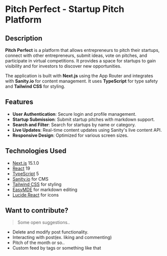 # Pitch Perfect - Startup Pitch Platform

## Description

**Pitch Perfect** is a platform that allows entrepreneurs to pitch their startups, connect with other entrepreneurs, submit ideas, vote on pitches, and participate in virtual competitions. It provides a space for startups to gain visibility and for investors to discover new opportunities.

The application is built with **Next.js** using the App Router and integrates with **Sanity.io** for content management. It uses **TypeScript** for type safety and **Tailwind CSS** for styling.

## Features

- **User Authentication**: Secure login and profile management.
- **Startup Submission**: Submit startup pitches with markdown support.
- **Search and Filter**: Search for startups by name or category.
- **Live Updates**: Real-time content updates using Sanity's live content API.
- **Responsive Design**: Optimized for various screen sizes.

## Technologies Used

- [Next.js](https://nextjs.org/) 15.1.0
- [React](https://reactjs.org/) 19
- [TypeScript](https://www.typescriptlang.org/) 5
- [Sanity.io](https://www.sanity.io/) for CMS
- [Tailwind CSS](https://tailwindcss.com/) for styling
- [EasyMDE](https://github.com/Ionaru/easy-markdown-editor) for markdown editing
- [Lucide React](https://lucide.dev/) for icons

## Want to contribute?
> Some open suggestions..
- Delete and modify post functionality.
- Interacting with post(ex. liking and commenting)
- Pitch of the month or so..
- Custom feed by tags or something like that
